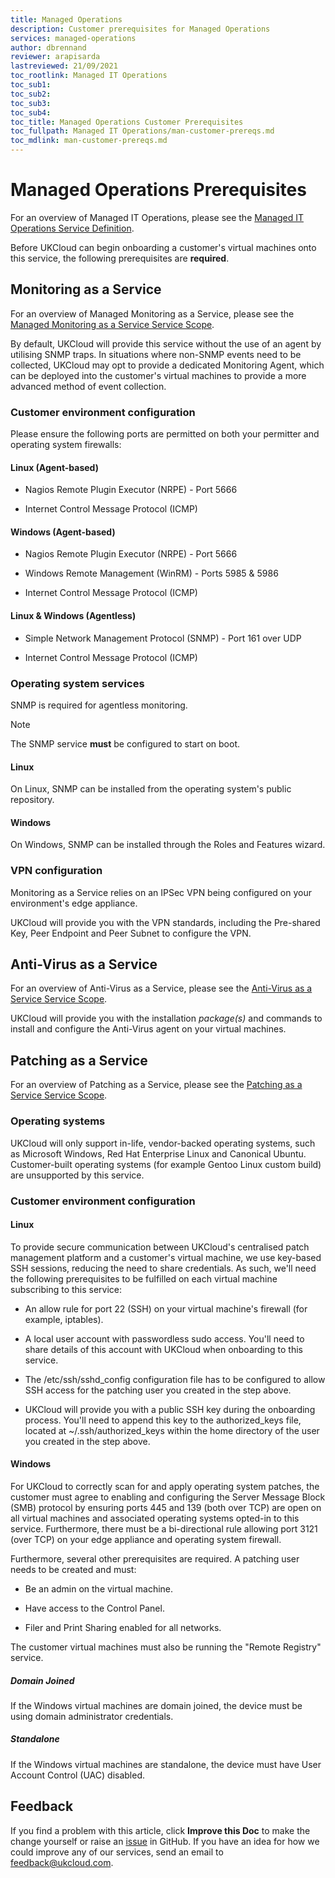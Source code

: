 ```yaml
---
title: Managed Operations
description: Customer prerequisites for Managed Operations
services: managed-operations
author: dbrennand
reviewer: arapisarda
lastreviewed: 21/09/2021
toc_rootlink: Managed IT Operations
toc_sub1:
toc_sub2:
toc_sub3:
toc_sub4:
toc_title: Managed Operations Customer Prerequisites
toc_fullpath: Managed IT Operations/man-customer-prereqs.md
toc_mdlink: man-customer-prereqs.md
---
```


# Managed Operations Prerequisites

For an overview of Managed IT Operations, please see the [Managed IT Operations Service Definition](man-sd-managed-it-ops.md).

Before UKCloud can begin onboarding a customer's virtual machines onto this service, the following prerequisites are **required**.

## Monitoring as a Service

For an overview of Managed Monitoring as a Service, please see the [Managed Monitoring as a Service Service Scope](man-sco-monitoring.md).

By default, UKCloud will provide this service without the use of an agent by utilising SNMP traps. In situations where non-SNMP events need to be collected, UKCloud may opt to provide a dedicated Monitoring Agent, which can be deployed into the customer's virtual machines to provide a more advanced method of event collection.

### Customer environment configuration

Please ensure the following ports are permitted on both your permitter and operating system firewalls:

#### Linux (Agent-based)

- Nagios Remote Plugin Executor (NRPE) - Port 5666

- Internet Control Message Protocol (ICMP)

#### Windows (Agent-based)

- Nagios Remote Plugin Executor (NRPE) - Port 5666

- Windows Remote Management (WinRM) - Ports 5985 & 5986

- Internet Control Message Protocol (ICMP)

#### Linux & Windows (Agentless)

- Simple Network Management Protocol (SNMP) - Port 161 over UDP

- Internet Control Message Protocol (ICMP)

### Operating system services

SNMP is required for agentless monitoring.

> [!NOTE]
>
> The SNMP service **must** be configured to start on boot.

#### Linux

On Linux, SNMP can be installed from the operating system's public repository.

#### Windows

On Windows, SNMP can be installed through the Roles and Features wizard.

### VPN configuration

Monitoring as a Service relies on an IPSec VPN being configured on your environment's edge appliance.

UKCloud will provide you with the VPN standards, including the Pre-shared Key, Peer Endpoint and Peer Subnet to configure the VPN.

## Anti-Virus as a Service

For an overview of Anti-Virus as a Service, please see the [Anti-Virus as a Service Service Scope](man-sco-antivirus.md).

UKCloud will provide you with the installation *package(s)* and commands to install and configure the Anti-Virus agent on your virtual machines.

## Patching as a Service

For an overview of Patching as a Service, please see the [Patching as a Service Service Scope](man-sco-patching.md).

### Operating systems

UKCloud will only support in-life, vendor-backed operating systems, such as Microsoft Windows, Red Hat Enterprise Linux and Canonical Ubuntu. Customer-built operating systems (for example Gentoo Linux custom build) are unsupported by this service.

### Customer environment configuration

#### Linux

To provide secure communication between UKCloud's centralised patch management platform and a customer's virtual machine, we use key-based SSH sessions, reducing the need to share credentials. As such, we'll need the following prerequisites to be fulfilled on each virtual machine subscribing to this service:

- An allow rule for port 22 (SSH) on your virtual machine's firewall (for example, iptables).

- A local user account with passwordless sudo access. You'll need to share details of this account with UKCloud when onboarding to this service.

- The /etc/ssh/sshd_config configuration file has to be configured to allow SSH access for the patching user you created in the step above.

- UKCloud will provide you with a public SSH key during the onboarding process. You'll need to append this key to the authorized_keys file, located at ~/.ssh/authorized_keys within the home directory of the user you created in the step above.

#### Windows

For UKCloud to correctly scan for and apply operating system patches, the customer must agree to enabling and configuring the Server Message Block (SMB) protocol by ensuring ports 445 and 139 (both over TCP) are open on all virtual machines and associated operating systems opted-in to this service. Furthermore, there must be a bi-directional rule allowing port 3121 (over TCP) on your edge appliance and operating system firewall.

Furthermore, several other prerequisites are required. A patching user needs to be created and must:

- Be an admin on the virtual machine.

- Have access to the Control Panel.

- Filer and Print Sharing enabled for all networks.

The customer virtual machines must also be running the "Remote Registry" service.

##### Domain Joined

If the Windows virtual machines are domain joined, the device must be using domain administrator credentials.

##### Standalone

If the Windows virtual machines are standalone, the device must have User Account Control (UAC) disabled.

## Feedback

If you find a problem with this article, click **Improve this Doc** to make the change yourself or raise an [issue](https://github.com/UKCloud/documentation/issues) in GitHub. If you have an idea for how we could improve any of our services, send an email to <feedback@ukcloud.com>.
